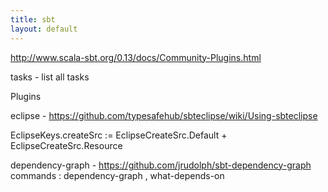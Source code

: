 ```yaml
---
title: sbt
layout: default
---
```


http://www.scala-sbt.org/0.13/docs/Community-Plugins.html

tasks - list all tasks


Plugins

eclipse - https://github.com/typesafehub/sbteclipse/wiki/Using-sbteclipse

EclipseKeys.createSrc := EclipseCreateSrc.Default + EclipseCreateSrc.Resource

dependency-graph - https://github.com/jrudolph/sbt-dependency-graph
commands : dependency-graph ,  what-depends-on <organization> <module> <revision>





